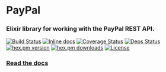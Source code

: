 # PayPal

### Elixir library for working with the PayPal REST API.

[![Build Status](https://travis-ci.org/Zensavona/pay_pal.svg?branch=master)](https://travis-ci.org/Zensavona/pay_pal) [![Inline docs](http://inch-ci.org/github/zensavona/pay_pal.svg)](http://inch-ci.org/github/zensavona/pay_pal) [![Coverage Status](https://coveralls.io/repos/Zensavona/pay_pal/badge.svg?branch=master&service=github)](https://coveralls.io/github/Zensavona/pay_pal?branch=master) [![Deps Status](https://beta.hexfaktor.org/badge/all/github/Zensavona/pay_pal.svg)](https://beta.hexfaktor.org/github/Zensavona/pay_pal) [![hex.pm version](https://img.shields.io/hexpm/v/pay_pal.svg)](https://hex.pm/packages/pay_pal) [![hex.pm downloads](https://img.shields.io/hexpm/dt/pay_pal.svg)](https://hex.pm/packages/pay_pal) [![License](http://img.shields.io/badge/license-MIT-brightgreen.svg)](http://opensource.org/licenses/MIT)

### [Read the docs](https://hexdocs.pm/pay_pal)
